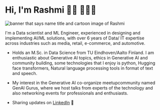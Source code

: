 # Hi, I'm Rashmi 👋🏾 👩🏾‍💻

<img src="https://raw.githubusercontent.com/rashkam01/rashkam01/master/intro_image9.png" alt="banner that says name title and cartoon image of Rashmi">

I'm a Data scientist and ML Engineer, experienced in designing and implementing AI/ML solutions, with over 6 years of Data/ IT expertise across industries such as media, retail, e-commerce, and automotive. 
- Holds an M.Sc. in Data Science from TU Eindhoven/Aalto Finland. I am enthusiastic about Generative AI topics, ethics in Generative AI and community building, some technologies that I enjoy is python, Hugging face transformers, Natural language processing tools in format of text and speech. 
- My interest in the Generative AI co-organize meetupcommunity named GenAI Gurus, where we host talks from experts of the technology and also networking events for professionals and enthusiasts. 


- Sharing updates on <a href="https://www.linkedin.com/in/rashmi01/">LinkedIn</a> 💼 

<!--
**rashkam01/rashkam01** is a ✨ _special_ ✨ repository because its `README.md` (this file) appears on your GitHub profile.

Here are some ideas to get you started:

- 🔭 I’m currently working on ...
- 🌱 I’m currently learning ...
- 👯 I’m looking to collaborate on ...
- 🤔 I’m looking for help with ...
- 💬 Ask me about ...
- 📫 How to reach me: ...
- 😄 Pronouns: ...
- ⚡ Fun fact: ...
-->
